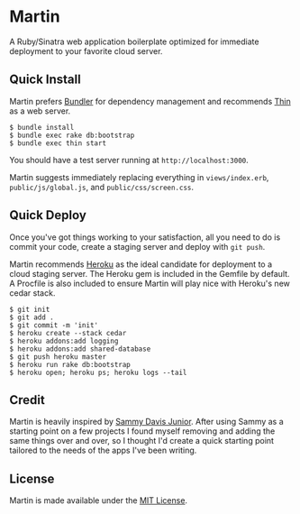 # Martin

A Ruby/Sinatra web application boilerplate optimized for immediate deployment to your favorite cloud server.

## Quick Install

Martin prefers [Bundler](http://gembundler.com/) for dependency management and recommends [Thin](http://code.macournoyer.com/thin/) as a web server.

```
$ bundle install
$ bundle exec rake db:bootstrap
$ bundle exec thin start
```

You should have a test server running at ```http://localhost:3000```.

Martin suggests immediately replacing everything in ```views/index.erb```, ```public/js/global.js```, and ```public/css/screen.css```.

## Quick Deploy

Once you've got things working to your satisfaction, all you need to do is commit your code, create a staging server and deploy with ```git push```.

Martin recommends [Heroku](http://heroku.com) as the ideal candidate for deployment to a cloud staging server. The Heroku gem is included in the Gemfile by default. A Procfile is also included to ensure Martin will play nice with Heroku's new cedar stack.

```
$ git init
$ git add .
$ git commit -m 'init'
$ heroku create --stack cedar
$ heroku addons:add logging
$ heroku addons:add shared-database
$ git push heroku master
$ heroku run rake db:bootstrap
$ heroku open; heroku ps; heroku logs --tail
```

## Credit

Martin is heavily inspired by [Sammy Davis Junior](https://github.com/kyledrake/sammy_davis_jr). After using Sammy as a starting point on a few projects I found myself removing and adding the same things over and over, so I thought I'd create a quick starting point tailored to the needs of the apps I've been writing.

## License

Martin is made available under the [MIT License](http://www.opensource.org/licenses/mit-license.php).
